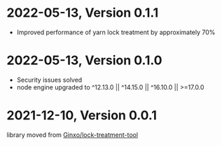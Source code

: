 # 2022-05-13, Version 0.1.1

- Improved performance of yarn lock treatment by approximately 70% 

# 2022-05-13, Version 0.1.0

- Security issues solved
- node engine upgraded to ^12.13.0 || ^14.15.0 || ^16.10.0 || >=17.0.0

# 2021-12-10, Version 0.0.1

library moved from [Ginxo/lock-treatment-tool](https://github.com/Ginxo/lock-treatment-tool)
